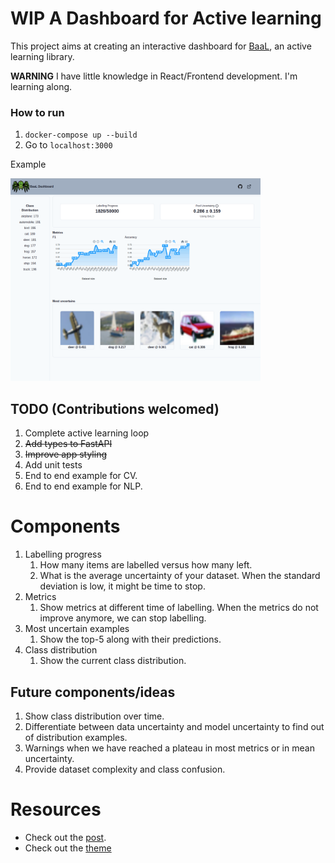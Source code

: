 # **WIP** A Dashboard for Active learning 

This project aims at creating an interactive dashboard for [BaaL](https://github.com/ElementAI/baal), an active learning library. 

**WARNING** I have little knowledge in React/Frontend development. I'm learning along.

### How to run

1. `docker-compose up --build`
2. Go to `localhost:3000`


Example

<img src="images/cifar10.png" width=400>

## TODO (Contributions welcomed)

1. Complete active learning loop
2. ~~Add types to FastAPI~~
3. ~~Improve app styling~~
4. Add unit tests
5. End to end example for CV.
6. End to end example for NLP.

# Components

1. Labelling progress
   1. How many items are labelled versus how many left.
   2. What is the average uncertainty of your dataset. When the standard deviation is low, it might be time to stop.
2. Metrics
    1. Show metrics at different time of labelling. When the metrics do not improve anymore, we can stop labelling.
3. Most uncertain examples
    1. Show the top-5 along with their predictions.
4. Class distribution
    1. Show the current class distribution.


## Future components/ideas
1. Show class distribution over time.
2. Differentiate between data uncertainty and model uncertainty to find out of distribution examples.
3. Warnings when we have reached a plateau in most metrics or in mean uncertainty.
4. Provide dataset complexity and class confusion.

# Resources

* Check out the [post](https://testdriven.io/blog/fastapi-react/).
* Check out the [theme](https://demos.creative-tim.com/docs-purity-ui-dashboard)
